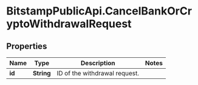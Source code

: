 # BitstampPublicApi.CancelBankOrCryptoWithdrawalRequest

## Properties

Name | Type | Description | Notes
------------ | ------------- | ------------- | -------------
**id** | **String** | ID of the withdrawal request. | 


